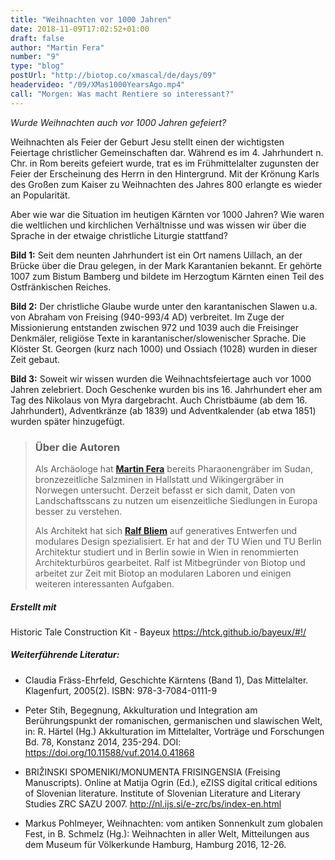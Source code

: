 ```yaml
---
title: "Weihnachten vor 1000 Jahren"
date: 2018-11-09T17:02:52+01:00
draft: false
author: "Martin Fera"
number: "9"
type: "blog"
postUrl: "http://biotop.co/xmascal/de/days/09"
headervideo: "/09/XMas1000YearsAgo.mp4"
call: "Morgen: Was macht Rentiere so interessant?"
---
```

*Wurde Weihnachten auch vor 1000 Jahren gefeiert?*

Weihnachten als Feier der Geburt Jesu stellt einen der wichtigsten Feiertage christlicher Gemeinschaften dar. Während es im 4. Jahrhundert n. Chr. in Rom bereits gefeiert wurde, trat es im Frühmittelalter zugunsten der Feier der Erscheinung des Herrn in den Hintergrund. Mit der Krönung Karls des Großen zum Kaiser zu Weihnachten des Jahres 800 erlangte es wieder an Popularität.

Aber wie war die Situation im heutigen Kärnten vor 1000 Jahren? Wie waren die weltlichen und kirchlichen Verhältnisse und was wissen wir über die Sprache in der etwaige christliche Liturgie stattfand?

**Bild 1:** Seit dem neunten Jahrhundert ist ein Ort namens Uillach, an der Brücke über die Drau gelegen, in der Mark Karantanien bekannt. Er gehörte 1007 zum Bistum Bamberg und bildete im Herzogtum Kärnten einen Teil des Ostfränkischen Reiches.

**Bild 2:** Der christliche Glaube wurde unter den karantanischen Slawen u.a. von Abraham von Freising (940-993/4 AD) verbreitet. Im Zuge der Missionierung entstanden zwischen 972 und 1039 auch die Freisinger Denkmäler, religiöse Texte in karantanischer/slowenischer Sprache. Die Klöster St. Georgen (kurz nach 1000) und Ossiach (1028) wurden in dieser Zeit gebaut.

**Bild 3:** Soweit wir wissen wurden die Weihnachtsfeiertage auch vor 1000 Jahren zelebriert. Doch Geschenke wurden bis ins 16. Jahrhundert eher am Tag des Nikolaus von Myra dargebracht. Auch Christbäume (ab dem 16. Jahrhundert), Adventkränze (ab 1839) und Adventkalender (ab etwa 1851) wurden später hinzugefügt.

> ### Über die Autoren
> Als Archäologe hat **[Martin Fera](http://biotop.co/de/person/martin-fera/)** bereits Pharaonengräber im Sudan, bronzezeitliche Salzminen in Hallstatt und Wikingergräber in Norwegen untersucht. Derzeit befasst er sich damit, Daten von Landschaftsscans zu nutzen um eisenzeitliche Siedlungen in Europa besser zu verstehen.
>
> Als Architekt hat sich **[Ralf Bliem](http://biotop.co/en/person/ralf-bliem/)** auf generatives Entwerfen und modulares Design spezialisiert. Er hat and der TU Wien und TU Berlin Architektur studiert und in Berlin sowie in Wien in renommierten Architekturbüros gearbeitet. Ralf ist Mitbegründer von Biotop und arbeitet zur Zeit mit Biotop an modularen Laboren und einigen weiteren interessanten Aufgaben.

<!--more-->

##### Erstellt mit
Historic Tale Construction Kit - Bayeux
https://htck.github.io/bayeux/#!/

##### Weiterführende Literatur:

- Claudia Fräss-Ehrfeld, Geschichte Kärntens (Band 1), Das Mittelalter. Klagenfurt, 2005(2). ISBN: 978-3-7084-0111-9

- Peter Stih, Begegnung, Akkulturation und Integration am Berührungspunkt der romanischen, germanischen und slawischen Welt, in: R. Härtel (Hg.)
Akkulturation im Mittelalter, Vorträge und Forschungen Bd. 78, Konstanz 2014, 235-294.
DOI: https://doi.org/10.11588/vuf.2014.0.41868

- BRIŽINSKI SPOMENIKI/MONUMENTA FRISINGENSIA (Freising Manuscripts). Online at Matija Ogrin (Ed.), eZISS digital critical editions of Slovenian literature. Institute of Slovenian Literature and Literary Studies ZRC SAZU 2007.
http://nl.ijs.si/e-zrc/bs/index-en.html

- Markus Pohlmeyer, Weihnachten: vom antiken Sonnenkult zum globalen Fest, in B. Schmelz (Hg.): Weihnachten in aller Welt, Mitteilungen aus dem Museum für Völkerkunde Hamburg, Hamburg 2016, 12-26.
